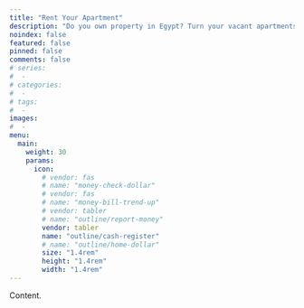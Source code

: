 ```yaml
---
title: "Rent Your Apartment"
description: "Do you own property in Egypt? Turn your vacant apartments into cash machines with our game-changing tourist-rental and marketing packages!"
noindex: false
featured: false
pinned: false
comments: false
# series:
#  - 
# categories:
#  - 
# tags:
#  - 
images:
#  - 
menu:
  main:
    weight: 30
    params:
      icon:
        # vendor: fas
        # name: "money-check-dollar"
        # vendor: fas
        # name: "money-bill-trend-up"
        # vendor: tabler
        # name: "outline/report-money"
        vendor: tabler
        name: "outline/cash-register"
        # name: "outline/home-dollar"
        size: "1.4rem"
        height: "1.4rem"
        width: "1.4rem"
---
```


Content.
